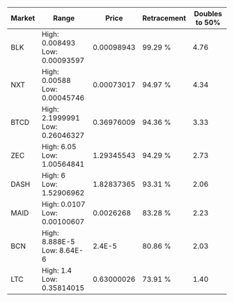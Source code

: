 | Market | Range | Price| Retracement | Doubles to 50% |
| --- | --- | --- | --- | --- |
| BLK | High: 0.008493<br />Low: 0.00093597 | 0.00098943 | 99.29 % | 4.76 |
| NXT | High: 0.00588<br />Low: 0.00045746 | 0.00073017 | 94.97 % | 4.34 |
| BTCD | High: 2.1999991<br />Low: 0.26046327 | 0.36976009 | 94.36 % | 3.33 |
| ZEC | High: 6.05<br />Low: 1.00564841 | 1.29345543 | 94.29 % | 2.73 |
| DASH | High: 6<br />Low: 1.52906962 | 1.82837365 | 93.31 % | 2.06 |
| MAID | High: 0.0107<br />Low: 0.00100607 | 0.0026268 | 83.28 % | 2.23 |
| BCN | High: 8.888E-5<br />Low: 8.64E-6 | 2.4E-5 | 80.86 % | 2.03 |
| LTC | High: 1.4<br />Low: 0.35814015 | 0.63000026 | 73.91 % | 1.40 |
